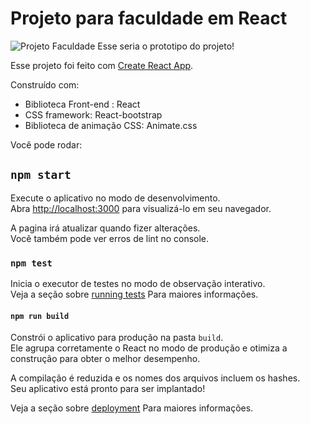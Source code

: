 # Projeto para faculdade em React

![Projeto Faculdade](https://github.com/SandroCardosoJr/personal-portfolio/assets/125503269/e95394e5-c36a-45cb-80a5-5777f0e898e7)
Esse seria o prototipo do projeto!

Esse projeto foi feito com [Create React App](https://github.com/facebook/create-react-app).

Construído com:

- Biblioteca Front-end : React
- CSS framework: React-bootstrap
- Biblioteca de animação CSS: Animate.css

Você pode rodar:

## `npm start`

Execute o aplicativo no modo de desenvolvimento.\
Abra [http://localhost:3000](http://localhost:3000) para visualizá-lo em seu navegador.

A pagina irá atualizar quando fizer alterações.\
Você também pode ver erros de lint no console.

### `npm test`

Inicia o executor de testes no modo de observação interativo.\
Veja a seção sobre [running tests](https://facebook.github.io/create-react-app/docs/running-tests) Para maiores informações.

#### `npm run build`

Constrói o aplicativo para produção na pasta `build`.\
Ele agrupa corretamente o React no modo de produção e otimiza a construção para obter o melhor desempenho.

A compilação é reduzida e os nomes dos arquivos incluem os hashes.\
Seu aplicativo está pronto para ser implantado!

Veja a seção sobre [deployment](https://facebook.github.io/create-react-app/docs/deployment) Para maiores informações.
